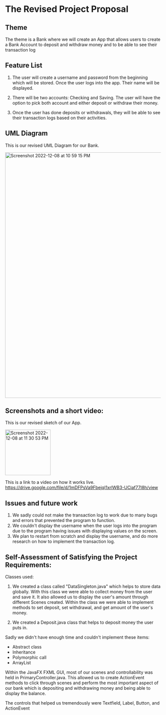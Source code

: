 # The Revised Project Proposal



## Theme
The theme is a Bank where we will create an App that allows users to create a Bank Account to deposit and withdraw money and to be able to see their transaction log


## Feature List
1. The user will create a username and password from the beginning which will be stored. Once the user logs into the app. Their name will be displayed.

2. There will be two accounts: Checking and Saving. The user will have the option to pick both account and either deposit or withdraw their money. 

3. Once the user has done deposits or withdrawals, they will be able to see their transaction logs based on their activities.

## UML Diagram
This is our revised UML Diagram for our Bank.

<img width="792" alt="Screenshot 2022-12-08 at 10 59 15 PM" src="https://user-images.githubusercontent.com/98849706/206621095-29e53ae5-db27-40ba-b3e4-d641bb80b523.png">





## Screenshots and a short video:
This is our revised sketch of our App.

<img width="147" alt="Screenshot 2022-12-08 at 11 30 53 PM" src="https://user-images.githubusercontent.com/98849706/206624428-d2ca7a21-d744-4bd6-adb3-0b33ff140a72.png">

This is a link to a video on how it works live.
https://drive.google.com/file/d/1mDFPsVa9FbejqI1xrlWB3-UCiaf77I8h/view



## Issues and future work
1. We sadly could not make the transaction log to work due to many bugs and errors that prevented the program to function.
2. We couldn't display the username when the user logs into the program due to the program having issues with displaying values on the screen.
3. We plan to restart from scratch and display the username, and do more research on how to implement the transaction log.


## Self-Assessment of  Satisfying the Project Requirements:
Classes used:
1. We created a class called "DataSingleton.java" which helps to store data globally. With this class we were able to collect money from the user and save it. It also allowed us to display the user's amount through different Scenes created. Within the class we were able to implement methods to set deposit, set withdrawal, and get amount of the user's money.

2. We created a Deposit.java class that helps to deposit money the user puts in.

Sadly we didn't have enough time and couldn't implement these items:
- Abstract class
- Inheritance
- Polymorphic call
- ArrayList

Within the JavaFX FXML GUI, most of our scenes and controllability was held in PrimaryController.java. This allowed us to create ActionEvent methods to click through scenes and perform the most important aspect of our bank which is depositing and withdrawing money and being able to display the balance.

The controls that helped us tremendously were Textfield, Label, Button, and ActionEvent





